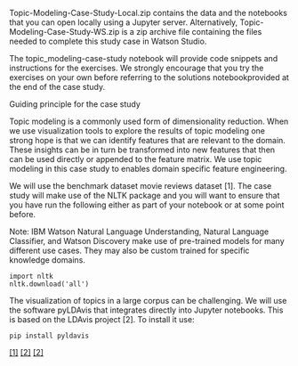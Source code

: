 Topic-Modeling-Case-Study-Local.zip contains the data and the notebooks that you can open locally
using a Jupyter server. Alternatively, Topic-Modeling-Case-Study-WS.zip is a zip archive file
containing the files needed to complete this study case in Watson Studio. 



The topic_modeling-case-study notebook will provide code snippets and instructions for the
exercises. We strongly encourage that you try the exercises on your own before referring to the
solutions notebook ​provided at the end of the case study.

Guiding principle for the case study

Topic modeling is a commonly used form of dimensionality reduction. When we use visualization
tools to explore the results of topic modeling one strong hope is that we can identify features
that are relevant to the domain. These insights can be in turn be transformed into new features
that then can be used directly or appended to the feature matrix. We use topic modeling in this
case study to enables domain specific feature engineering.

We will use the benchmark dataset movie reviews dataset [1]. The case study will make use of the
NLTK package and you will want to ensure that you have run the following either as part of your
notebook or at some point before.

Note: IBM Watson Natural Language Understanding, Natural Language Classifier, and Watson Discovery
make use of pre-trained models for many different use cases. They may also be custom trained for
specific knowledge domains.
```
import nltk
nltk.download('all')
```

The visualization of topics in a large corpus can be challenging. We will use the software
pyLDAvis that integrates directly into Jupyter notebooks. This is based on the LDAvis project [2]. 
To install it use: 

```
pip install pyldavis 
```

[[1]](https://www.aclweb.org/anthology/P11-1015/)
[[2]](https://www.researchgate.net/publication/265784473_LDAvis_A_method_for_visualizing_and_interpreting_topics?channel=doi&linkId=541affaf0cf25ebee988df72&showFulltext=true)
[[2]](https://nlp.stanford.edu/events/illvi2014/papers/sievert-illvi2014.pdf)